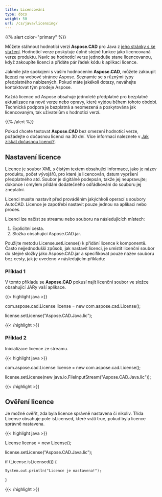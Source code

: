 ```yaml
---
title: Licencování
type: docs
weight: 50
url: /cs/java/licensing/
---
```


{{% alert color="primary" %}}

Můžete stáhnout hodnotící verzi **Aspose.CAD** pro Java z [jeho stránky s ke stažení](https://releases.aspose.com/java/repo/com/aspose/aspose-cad/). Hodnotící verze poskytuje úplně stejné funkce jako licencovaná verze produktu. Navíc se hodnotící verze jednoduše stane licencovanou, když zakoupíte licenci a přidáte pár řádek kódu k aplikaci licence.

Jakmile jste spokojeni s vaším hodnocením **Aspose.CAD**, můžete zakoupit [licenci](https://purchase.aspose.com/buy) na webové stránce Aspose. Seznamte se s různými typy předplatného nabízených. Pokud máte jakékoli dotazy, neváhejte kontaktovat tým prodeje Aspose.

Každá licence od Aspose obsahuje jednoleté předplatné pro bezplatné aktualizace na nové verze nebo opravy, které vyjdou během tohoto období. Technická podpora je bezplatná a neomezená a poskytována jak licencovaným, tak uživatelům s hodnotící verzí.

{{% /alert %}}

Pokud chcete testovat **Aspose.CAD** bez omezení hodnotící verze, požádejte o dočasnou licenci na 30 dní. Více informací naleznete v [Jak získat dočasnou licenci?](https://purchase.aspose.com/temporary-license).

## **Nastavení licence**

Licence je soubor XML s čistým textem obsahující informace, jako je název produktu, počet vývojářů, pro které je licencován, datum vypršení předplatného atd. Soubor je digitálně podepsán, takže jej neupravujte; dokonce i omylem přidání dodatečného odřádkování do souboru jej zneplatní.

Licenci musíte nastavit před prováděním jakýchkoli operací s soubory AutoCAD. Licence je zapotřebí nastavit pouze jednou na aplikaci nebo proces.

Licenci lze načíst ze streamu nebo souboru na následujících místech:

1. Explicitní cesta.
1. Složka obsahující Aspose.CAD.jar.

Použijte metodu License.setLicense() k přidání licence k komponentě. Často nejjednodušší způsob, jak nastavit licenci, je umístit licenční soubor do stejné složky jako Aspose.CAD.jar a specifikovat pouze název souboru bez cesty, jak je uvedeno v následujícím příkladu:

### **Příklad 1**

V tomto příkladu se **Aspose.CAD** pokusí najít licenční soubor ve složce obsahující JARy vaší aplikace.

{{< highlight java >}}

com.aspose.cad.License license = new com.aspose.cad.License();

license.setLicense("Aspose.CAD.Java.lic");

{{< /highlight >}}

### **Příklad 2**

Inicializace licence ze streamu.

{{< highlight java >}}

com.aspose.cad.License license = new com.aspose.cad.License();

license.setLicense(new java.io.FileInputStream("Aspose.CAD.Java.lic"));

{{< /highlight >}}

## **Ověření licence**

Je možné ověřit, zda byla licence správně nastavena či nikoliv. Třída License obsahuje pole isLicensed, které vrátí true, pokud byla licence správně nastavena.

{{< highlight java >}}

License license = new License();

license.setLicense("Aspose.CAD.Java.lic");

if (License.isLicensed()) {

    System.out.println("Licence je nastavena!");

}

{{< /highlight >}}
